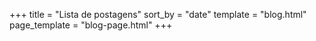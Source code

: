 +++
title = "Lista de postagens"
sort_by = "date"
template = "blog.html"
page_template = "blog-page.html"
+++